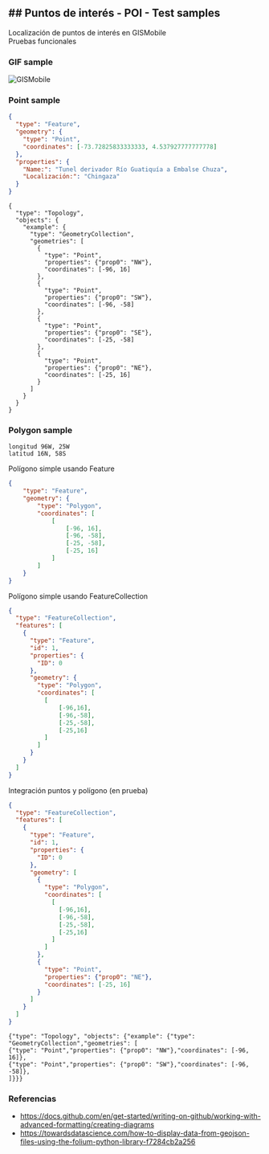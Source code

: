 ## ## Puntos de interés - POI - Test samples

Localización de puntos de interés en GISMobile  
Pruebas funcionales

### GIF sample

![GISMobile](7/PXL_20230503_184310359.TS.gif)


### Point sample

```geojson
{
  "type": "Feature",
  "geometry": {
    "type": "Point", 
    "coordinates": [-73.72825833333333, 4.537927777777778]
  }, 
  "properties": {
    "Name:": "Tunel derivador Río Guatiquía a Embalse Chuza",
    "Localización:": "Chingaza" 
  }
}
```

```topojson
{
  "type": "Topology",
  "objects": {
    "example": {
      "type": "GeometryCollection",
      "geometries": [
        {
          "type": "Point",
          "properties": {"prop0": "NW"},
          "coordinates": [-96, 16]
        },
		{
          "type": "Point",
          "properties": {"prop0": "SW"},
          "coordinates": [-96, -58]
        },
		{
          "type": "Point",
          "properties": {"prop0": "SE"},
          "coordinates": [-25, -58]
        },
		{
          "type": "Point",
          "properties": {"prop0": "NE"},
          "coordinates": [-25, 16]
        }      		
      ]
    }
  }
}
```


### Polygon sample

```
longitud 96W, 25W
latitud 16N, 58S
```

Polígono simple usando Feature

```geojson
{
    "type": "Feature",
    "geometry": {
        "type": "Polygon",
        "coordinates": [
            [
                [-96, 16],
                [-96, -58],
                [-25, -58],
                [-25, 16]
            ]
        ]
    }
}
```

Polígono simple usando FeatureCollection

```geojson
{
  "type": "FeatureCollection",
  "features": [
    {
      "type": "Feature",
      "id": 1,
      "properties": {
        "ID": 0
      },
      "geometry": {
        "type": "Polygon",
        "coordinates": [
          [
              [-96,16],
              [-96,-58],
              [-25,-58],
              [-25,16]
          ]
        ]
      }
    }
  ]
}
```

Integración puntos y polígono (en prueba)

```geojson
{
  "type": "FeatureCollection",
  "features": [
    {
      "type": "Feature",
      "id": 1,
      "properties": {
        "ID": 0
      },
      "geometry": [ 
        {
          "type": "Polygon",
          "coordinates": [
            [
              [-96,16],
              [-96,-58],
              [-25,-58],
              [-25,16]
            ]
          ]
        },
		{
          "type": "Point",
          "properties": {"prop0": "NE"},
          "coordinates": [-25, 16]
        }          
      ]  
    }
  ]
}
```

```topojson
{"type": "Topology", "objects": {"example": {"type": "GeometryCollection","geometries": [
{"type": "Point","properties": {"prop0": "NW"},"coordinates": [-96, 16]},
{"type": "Point","properties": {"prop0": "SW"},"coordinates": [-96, -58]},
]}}}
```

### Referencias

* https://docs.github.com/en/get-started/writing-on-github/working-with-advanced-formatting/creating-diagrams
* https://towardsdatascience.com/how-to-display-data-from-geojson-files-using-the-folium-python-library-f7284cb2a256